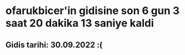 # ofarukbicer'in gidisine son 6 gun 3 saat 20 dakika 13 saniye kaldi

## Gidis tarihi: 30.09.2022 :(